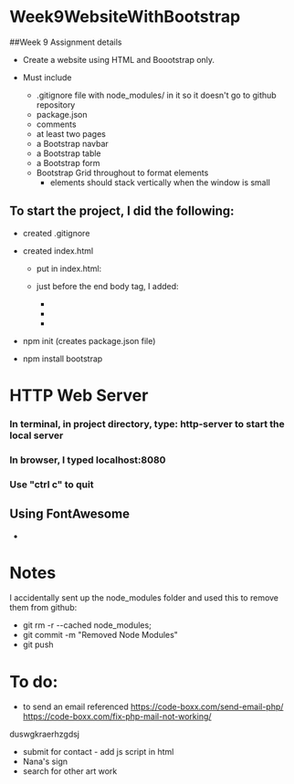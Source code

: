 # Week9WebsiteWithBootstrap

##Week 9 Assignment details
- Create a website using HTML and Boootstrap only.

- Must include
    - .gitignore file with node_modules/ in it so it doesn't go to github repository
    - package.json
    - comments
    - at least two pages
    - a Bootstrap navbar
    - a Bootstrap table
    - a Bootstrap form
    - Bootstrap Grid throughout to format elements
        - elements should stack vertically when the window is small
    
## To start the project, I did the following:

- created .gitignore
- created index.html
    - put in index.html: <link rel="stylesheet" href="https://cdn.jsdelivr.net/npm/bootstrap@4.0.0/dist/css/bootstrap.min.css" integrity="sha384-Gn5384xqQ1aoWXA+058RXPxPg6fy4IWvTNh0E263XmFcJlSAwiGgFAW/dAiS6JXm" crossorigin="anonymous">

    - just before the end body tag, I added:
        - <script src="https://code.jquery.com/jquery-3.2.1.slim.min.js" integrity="sha384-KJ3o2DKtIkvYIK3UENzmM7KCkRr/rE9/Qpg6aAZGJwFDMVNA/GpGFF93hXpG5KkN" crossorigin="anonymous"></script>
    
        - <script src="https://cdn.jsdelivr.net/npm/popper.js@1.12.9/dist/umd/popper.min.js" integrity="sha384-ApNbgh9B+Y1QKtv3Rn7W3mgPxhU9K/ScQsAP7hUibX39j7fakFPskvXusvfa0b4Q" crossorigin="anonymous"></script>

        - <script src="https://cdn.jsdelivr.net/npm/bootstrap@4.0.0/dist/js/bootstrap.min.js" integrity="sha384-JZR6Spejh4U02d8jOt6vLEHfe/JQGiRRSQQxSfFWpi1MquVdAyjUar5+76PVCmYl" crossorigin="anonymous"></script>

- npm init (creates package.json file)
- npm install bootstrap

# HTTP Web Server
### In terminal, in project directory, type: http-server to start the local server
### In browser, I typed localhost:8080
### Use "ctrl c" to quit

## Using FontAwesome
- <link rel="stylesheet" href="https://cdnjs.cloudflare.com/ajax/libs/font-awesome/4.7.0/css/font-awesome.min.css">

# Notes
I accidentally sent up the node_modules folder and used this to remove them from github:
- git rm -r --cached node_modules;
- git commit -m "Removed Node Modules"
- git push


# To do:

- to send an email referenced
https://code-boxx.com/send-email-php/
https://code-boxx.com/fix-php-mail-not-working/

duswgkraerhzgdsj


- submit for contact - add js script in html
- Nana's sign
- search for other art work


